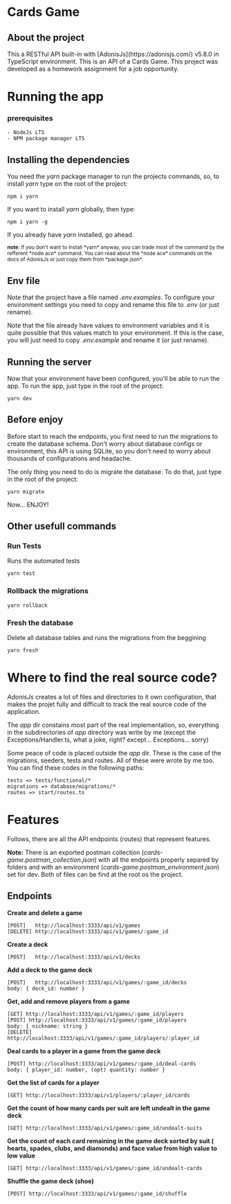 # Cards Game

## About the project

<p>
    This a RESTful API built-in with [AdonisJs](https://adonisjs.com/) v5.8.0 in TypeScript environment. This is an API of a Cards Game. This project was developed as a homework assignment  for a job opportunity.
</p>

# Running the app

### prerequisites

    - NodeJs LTS
    - NPM package manager LTS


## Installing the dependencies


You need the *yarn* package manager to run the projects commands, so, to install *yarn* type on the root of the project:

    npm i yarn

If you want to install *yarn* globally, then type:

    npm i yarn -g

If you already have *yarn* installed, go ahead.

<small>
    <b>note</b>: if you don't want to install *yarn* anyway, you can trade most of the command by the refferent *node ace* command. You can read about the *node ace* commands on the docs of AdonisJs or just copy them from *package.json*.
</small>

## Env file

Note that the project have a file named *.env.examples*. To configure your environment settings you need to copy and rename this file to *.env* (or just rename). 

Note that the file already have values to environment variables and it is quite possible that this values match to your environment. If this is the case, you will just need to copy *.env.example* and rename it (or just rename).

## Running the server

Now that your environment have been configured, you'll be able to run the app. To run the app, just type in the root of the project:

    yarn dev

## Before enjoy

Before start to reach the endpoints, you first need to run the migrations to create the database schema. Don't worry about database configs or environment, this API is using SQLite, so you don't need to worry about thousands of configurations and headache. 

The only thing you need to do is migrate the database. To do that, just type in the root of the project:

    yarn migrate

Now... ENJOY!

## Other usefull commands

### Run Tests

Runs the automated tests

    yarn test

### Rollback the migrations

    yarn rollback

### Fresh the database

Delete all database tables and runs the migrations from the beggining

    yarn fresh

# Where to find the real source code?

*AdonisJs* creates a lot of files and directories to it own configuration, that makes the projet fully and difficult to track the real source code of the application.

The *app* dir constains most part of the real implementation, so, everything in the subdirectories of *app* directory was write by me (except the Exceptions/Handler.ts, what a joke, right? except... Exceptions... sorry) 

Some peace of code is placed outside the *app* dir. These is the case of the migrations, seeders, tests and routes. All of these were wrote by me too. You can find these codes in the following paths:

    tests => tests/functional/*
    migrations => database/migrations/*
    routes => start/routes.ts

# Features

Follows, there are all the API endpoints (routes) that represent features.

<b>Note:</b> There is an exported postman collection (*cards-game.postman_collection.json*) with all the endpoints properly separed by folders and with an environment (*cards-game.postman_environment.json*) set for dev. Both of files can be find at the root os the project.

## Endpoints

<b> Create and delete a game </b>

    [POST]   http://localhost:3333/api/v1/games
    [DELETE] http://localhost:3333/api/v1/games/:game_id

<b> Create a deck </b>

    [POST]   http://localhost:3333/api/v1/decks

<b> Add a deck to the game deck </b>

    [POST]   http://localhost:3333/api/v1/games/:game_id/decks
    body: { deck_id: number }

<b> Get, add and remove players from a game </b>

    [GET] http://localhost:3333/api/v1/games/:game_id/players
    [POST] http://localhost:3333/api/v1/games/:game_id/players
    body: { nickname: string }
    [DELETE] http://localhost:3333/api/v1/games/:game_id/players/:player_id

<b> Deal cards to a player in a game from the game deck </b>

    [POST] http://localhost:3333/api/v1/games/:game_id/deal-cards
    body: { player_id: number, (opt) quantity: number }

<b> Get the list of cards for a player </b>

    [GET] http://localhost:3333/api/v1/players/:player_id/cards

<b> Get the count of how many cards per suit are left undealt in the game deck </b>

    [GET] http://localhost:3333/api/v1/games/:game_id/undealt-suits

<b> Get the count of each card remaining in the game deck sorted by suit (
hearts, spades, clubs, and diamonds) and face value from high value to low value </b>

    [GET] http://localhost:3333/api/v1/games/:game_id/undealt-cards

<b> Shuffle the game deck (shoe) </b>

    [POST] http://localhost:3333/api/v1/games/:game_id/shuffle